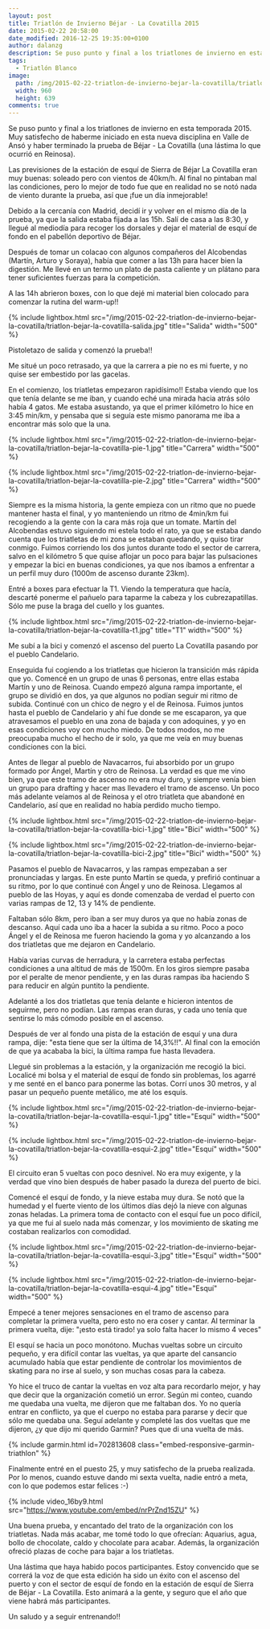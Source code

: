 ```yaml
---
layout: post
title: Triatlón de Invierno Béjar - La Covatilla 2015
date: 2015-02-22 20:58:00
date_modified: 2016-12-25 19:35:00+0100
author: dalanzg
description: Se puso punto y final a los triatlones de invierno en esta temporada 2015. Muy satisfecho de haberme iniciado en esta nueva disciplina en Valle de Ansó y haber terminado la prueba de Béjar - La Covatilla.
tags:
  - Triatlón Blanco
image:
  path: /img/2015-02-22-triatlon-de-invierno-bejar-la-covatilla/triatlon-bejar-la-covatilla-esqui-2.jpg
  width: 960
  height: 639
comments: true
---
```


Se puso punto y final a los triatlones de invierno en esta temporada 2015. Muy satisfecho de haberme iniciado en esta nueva disciplina en Valle de Ansó y haber terminado la prueba de Béjar - La Covatilla (una lástima lo que ocurrió en Reinosa).

Las previsiones de la estación de esquí de Sierra de Béjar La Covatilla eran muy buenas: soleado pero con vientos de 40km/h. Al final no pintaban mal las condiciones, pero lo mejor de todo fue que en realidad no se notó nada de viento durante la prueba, así que ¡fue un día inmejorable!

Debido a la cercanía con Madrid, decidí ir y volver en el mismo día de la prueba, ya que la salida estaba fijada a las 15h. Salí de casa a las 8:30, y llegué al mediodía para recoger los dorsales y dejar el material de esquí de fondo en el pabellón deportivo de Béjar.

Después de tomar un colacao con algunos compañeros del Alcobendas (Martín, Arturo y Soraya), había que comer a las 13h para hacer bien la digestión. Me llevé en un termo un plato de pasta caliente y un plátano para tener suficientes fuerzas para la competición.

A las 14h abrieron boxes, con lo que dejé mi material bien colocado para comenzar la rutina del warm-up!!

{% include lightbox.html src="/img/2015-02-22-triatlon-de-invierno-bejar-la-covatilla/triatlon-bejar-la-covatilla-salida.jpg" title="Salida" width="500" %}

Pistoletazo de salida y comenzó la prueba!!

Me situé un poco retrasado, ya que la carrera a pie no es mi fuerte, y no quise ser embestido por las gacelas.

En el comienzo, los triatletas empezaron rapidísimo!! Estaba viendo que los que tenía delante se me iban, y cuando eché una mirada hacia atrás sólo había 4 gatos. Me estaba asustando, ya que el primer kilómetro lo hice en 3:45 min/km, y pensaba que si seguía este mismo panorama me iba a encontrar más solo que la una.

{% include lightbox.html src="/img/2015-02-22-triatlon-de-invierno-bejar-la-covatilla/triatlon-bejar-la-covatilla-pie-1.jpg" title="Carrera" width="500" %}

{% include lightbox.html src="/img/2015-02-22-triatlon-de-invierno-bejar-la-covatilla/triatlon-bejar-la-covatilla-pie-2.jpg" title="Carrera" width="500" %}

Siempre es la misma historia, la gente empieza con un ritmo que no puede mantener hasta el final, y yo manteniendo un ritmo de 4min/km fui recogiendo a la gente con la cara más roja que un tomate. Martín del Alcobendas estuvo siguiendo mi estela todo el rato, ya que se estaba dando cuenta que los triatletas de mi zona se estaban quedando, y quiso tirar conmigo. Fuimos corriendo los dos juntos durante todo el sector de carrera, salvo en el kilómetro 5 que quise aflojar un poco para bajar las pulsaciones y empezar la bici en buenas condiciones, ya que nos íbamos a enfrentar a un perfil muy duro (1000m de ascenso durante 23km).

Entré a boxes para efectuar la T1. Viendo la temperatura que hacía, descarté ponerme el pañuelo para taparme la cabeza y los cubrezapatillas. Sólo me puse la braga del cuello y los guantes.

{% include lightbox.html src="/img/2015-02-22-triatlon-de-invierno-bejar-la-covatilla/triatlon-bejar-la-covatilla-t1.jpg" title="T1" width="500" %}

Me subí a la bici y comenzó el ascenso del puerto La Covatilla pasando por el pueblo Candelario.

Enseguida fui cogiendo a los triatletas que hicieron la transición más rápida que yo. Comencé en un grupo de unas 6 personas, entre ellas estaba Martín y uno de Reinosa. Cuando empezó alguna rampa importante, el grupo se dividió en dos, ya que algunos no podían seguir mi ritmo de subida. Continué con un chico de negro y el de Reinosa. Fuimos juntos hasta el pueblo de Candelario y ahí fue donde se me escaparon, ya que atravesamos el pueblo en una zona de bajada y con adoquines, y yo en esas condiciones voy con mucho miedo. De todos modos, no me preocupaba mucho el hecho de ir solo, ya que me veía en muy buenas condiciones con la bici.

Antes de llegar al pueblo de Navacarros, fui absorbido por un grupo formado por Ángel, Martín y otro de Reinosa. La verdad es que me vino bien, ya que este tramo de ascenso no era muy duro, y siempre venía bien un grupo para drafting y hacer mas llevadero el tramo de ascenso. Un poco más adelante veíamos al de Reinosa y el otro triatleta que abandoné en Candelario, así que en realidad no había perdido mucho tiempo.

{% include lightbox.html src="/img/2015-02-22-triatlon-de-invierno-bejar-la-covatilla/triatlon-bejar-la-covatilla-bici-1.jpg" title="Bici" width="500" %}

{% include lightbox.html src="/img/2015-02-22-triatlon-de-invierno-bejar-la-covatilla/triatlon-bejar-la-covatilla-bici-2.jpg" title="Bici" width="500" %}

Pasamos el pueblo de Navacarros, y las rampas empezaban a ser pronunciadas y largas. En este punto Martín se queda, y prefirió continuar a su ritmo, por lo que continué con Ángel y uno de Reinosa. Llegamos al pueblo de las Hoyas, y aquí es donde comenzaba de verdad el puerto con varias rampas de 12, 13 y 14% de pendiente.

Faltaban sólo 8km, pero iban a ser muy duros ya que no había zonas de descanso. Aquí cada uno iba a hacer la subida a su ritmo. Poco a poco Ángel y el de Reinosa me fueron haciendo la goma y yo alcanzando a los dos triatletas que me dejaron en Candelario.

Había varias curvas de herradura, y la carretera estaba perfectas condiciones a una altitud de más de 1500m. En los giros siempre pasaba por el peralte de menor pendiente, y en las duras rampas iba haciendo S para reducir en algún puntito la pendiente.

Adelanté a los dos triatletas que tenía delante e hicieron intentos de seguirme, pero no podían. Las rampas eran duras, y cada uno tenía que sentirse lo más cómodo posible en el ascenso.

Después de ver al fondo una pista de la estación de esquí y una dura rampa, dije: "esta tiene que ser la última de 14,3%!!". Al final con la emoción de que ya acababa la bici, la última rampa fue hasta llevadera.

Llegué sin problemas a la estación, y la organización me recogió la bici. Localicé mi bolsa y el material de esquí de fondo sin problemas, los agarré y me senté en el banco para ponerme las botas. Corrí unos 30 metros, y al pasar un pequeño puente metálico, me até los esquís.

{% include lightbox.html src="/img/2015-02-22-triatlon-de-invierno-bejar-la-covatilla/triatlon-bejar-la-covatilla-esqui-1.jpg" title="Esquí" width="500" %}

{% include lightbox.html src="/img/2015-02-22-triatlon-de-invierno-bejar-la-covatilla/triatlon-bejar-la-covatilla-esqui-2.jpg" title="Esquí" width="500" %}

El circuito eran 5 vueltas con poco desnivel. No era muy exigente, y la verdad que vino bien después de haber pasado la dureza del puerto de bici.

Comencé el esquí de fondo, y la nieve estaba muy dura. Se notó que la humedad y el fuerte viento de los últimos días dejó la nieve con algunas zonas heladas. La primera toma de contacto con el esquí fue un poco difícil, ya que me fui al suelo nada más comenzar, y los movimiento de skating me costaban realizarlos con comodidad.

{% include lightbox.html src="/img/2015-02-22-triatlon-de-invierno-bejar-la-covatilla/triatlon-bejar-la-covatilla-esqui-3.jpg" title="Esquí" width="500" %}

{% include lightbox.html src="/img/2015-02-22-triatlon-de-invierno-bejar-la-covatilla/triatlon-bejar-la-covatilla-esqui-4.jpg" title="Esquí" width="500" %}

Empecé a tener mejores sensaciones en el tramo de ascenso para completar la primera vuelta, pero esto no era coser y cantar. Al terminar la primera vuelta, dije: "¡esto está tirado! ya solo falta hacer lo mismo 4 veces"

El esquí se hacia un poco monótono. Muchas vueltas sobre un circuito pequeño, y era difícil contar las vueltas, ya que aparte del cansancio acumulado había que estar pendiente de controlar los movimientos de skating para no irse al suelo, y son muchas cosas para la cabeza.

Yo hice el truco de cantar la vueltas en voz alta para recordarlo mejor, y hay que decir que la organización cometió un error. Según mi conteo, cuando me quedaba una vuelta, me dijeron que me faltaban dos. Yo no quería entrar en conflicto, ya que el cuerpo no estaba para pararse y decir que sólo me quedaba una. Seguí adelante y completé las dos vueltas que me dijeron, ¿y que dijo mi querido Garmin? Pues que di una vuelta de más.

{% include garmin.html id=702813608 class="embed-responsive-garmin-triathlon" %}

Finalmente entré en el puesto 25, y muy satisfecho de la prueba realizada. Por lo menos, cuando estuve dando mi sexta vuelta, nadie entró a meta, con lo que podemos estar felices :-)

{% include video_16by9.html src="https://www.youtube.com/embed/nrPrZnd15ZU" %}

Una buena prueba, y encantado del trato de la organización con los triatletas. Nada más acabar, me tomé todo lo que ofrecían: Aquarius, agua, bollo de chocolate, caldo y chocolate para acabar. Además, la organización ofreció plazas de coche para bajar a los triatletas.

Una lástima que haya habido pocos participantes. Estoy convencido que se correrá la voz de que esta edición ha sido un éxito con el ascenso del puerto y con el sector de esquí de fondo en la estación de esquí de Sierra de Béjar - La Covatilla. Esto animará a la gente, y seguro que el año que viene habrá más participantes.

Un saludo y a seguir entrenando!!
